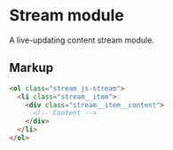 # Stream module

A live-updating content stream module.


## Markup

```html
<ol class="stream js-stream">
  <li class="stream__item">
    <div class="stream__item__content">
      <!-- Content -->
    </div>
  </li>
</ol>
```
